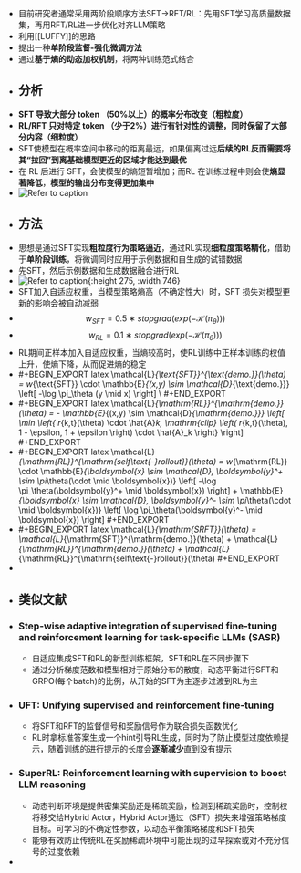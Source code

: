 - 目前研究者通常采用两阶段顺序方法SFT→RFT/RL：先用SFT学习高质量数据集，再用RFT/RL进一步优化对齐LLM策略
- 利用[[LUFFY]]的思路
- 提出一种**单阶段监督-强化微调方法**
- 通过**基于熵的动态加权机制**，将两种训练范式结合
- ## 分析
- **SFT 导致大部分 token （50%以上）的概率分布改变（粗粒度）**
- **RL/RFT 只对特定 token （少于2%）进行有针对性的调整，同时保留了大部分内容（细粒度）**
- SFT使模型在概率空间中移动的距离最远，如果偏离过远**后续的RL反而需要将其“拉回”到离基础模型更近的区域才能达到最优**
- 在 RL 后进行 SFT，会使模型的熵短暂增加；而RL 在训练过程中则会使**熵显著降低**，**模型的输出分布变得更加集中**
- ![Refer to caption](https://arxiv.org/html/2506.19767v1/extracted/6567771/figures/trajectory.png)
- ## 方法
- 思想是通过SFT实现**粗粒度行为策略逼近**，通过RL实现**细粒度策略精化**，借助于**单阶段训练**，将微调同时应用于示例数据和自生成的试错数据
- 先SFT，然后示例数据和生成数据融合进行RL
- ![Refer to caption](https://arxiv.org/html/2506.19767v1/x2.png){:height 275, :width 746}
- SFT加入自适应权重，当模型策略熵高（不确定性大）时，SFT 损失对模型更新的影响会被自动减弱
- $$w_{SFT}=0.5∗{stopgrad⁢}(exp⁡(−ℋ⁢(π_θ)))$$
- $$w_{RL}=0.1∗{stopgrad⁢}(exp⁡(−ℋ⁢(π_θ)))$$
- RL期间正样本加入自适应权重，当熵较高时，使RL训练中正样本训练的权值上升，使熵下降，从而促进熵的稳定
- #+BEGIN_EXPORT latex
  \mathcal{L}_{\text{SFT}}^{\text{demo.}}(\theta) = w_{\text{SFT}} \cdot \mathbb{E}_{(x,y) \sim \mathcal{D}_{\text{demo.}}} \left[ -\log \pi_\theta (y \mid x) \right]  \\
  #+END_EXPORT
- #+BEGIN_EXPORT latex
  \mathcal{L}_{\mathrm{RL}}^{\mathrm{demo.}}(\theta) = - \mathbb{E}_{(x,y) \sim \mathcal{D}_{\mathrm{demo.}}} \left[ \min \left\{ r_{k,t}(\theta) \cdot \hat{A}_k, \mathrm{clip} \left( r_{k,t}(\theta), 1 - \epsilon, 1 + \epsilon \right) \cdot \hat{A}_k \right\} \right]
  #+END_EXPORT
- #+BEGIN_EXPORT latex
  \mathcal{L}_{\mathrm{RL}}^{\mathrm{self\text{-}rollout}}(\theta) = w_{\mathrm{RL}} \cdot \mathbb{E}_{\boldsymbol{x} \sim \mathcal{D}, \boldsymbol{y}^+ \sim \pi_\theta(\cdot \mid \boldsymbol{x})} \left[ -\log \pi_\theta(\boldsymbol{y}^+ \mid \boldsymbol{x}) \right] + \mathbb{E}_{\boldsymbol{x} \sim \mathcal{D}, \boldsymbol{y}^- \sim \pi_\theta(\cdot \mid \boldsymbol{x})} \left[ \log \pi_\theta(\boldsymbol{y}^- \mid \boldsymbol{x}) \right]
  #+END_EXPORT
- #+BEGIN_EXPORT latex
  \mathcal{L}_{\mathrm{SRFT}}(\theta) = \mathcal{L}_{\mathrm{SFT}}^{\mathrm{demo.}}(\theta) + \mathcal{L}_{\mathrm{RL}}^{\mathrm{demo.}}(\theta) + \mathcal{L}_{\mathrm{RL}}^{\mathrm{self\text{-}rollout}}(\theta)
  #+END_EXPORT
-
- ## 类似文献
- ### Step-wise adaptive integration of supervised fine-tuning and reinforcement learning for task-specific LLMs (SASR)
	- 自适应集成SFT和RL的新型训练框架，SFT和RL在不同步骤下
	- 通过分析梯度范数和模型相对于原始分布的散度，动态平衡进行SFT和GRPO(每个batch)的比例，从开始的SFT为主逐步过渡到RL为主
- ### UFT: Unifying supervised and reinforcement fine-tuning
	- 将SFT和RFT的监督信号和奖励信号作为联合损失函数优化
	- RL时拿标准答案生成一个hint引导RL生成，同时为了防止模型过度依赖提示，随着训练的进行提示的长度会**逐渐减少**直到没有提示
- ### SuperRL: Reinforcement learning with supervision to boost LLM reasoning
	- 动态判断环境是提供密集奖励还是稀疏奖励，检测到稀疏奖励时，控制权将移交给Hybrid Actor，Hybrid Actor通过（SFT）损失来增强策略梯度目标。可学习的不确定性参数，以动态平衡策略梯度和SFT损失
	- 能够有效防止传统RL在奖励稀疏环境中可能出现的过早探索或对不充分信号的过度依赖
-